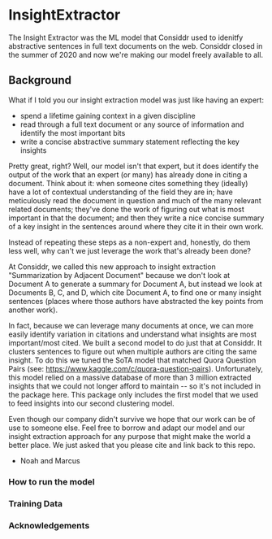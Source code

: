 # InsightExtractor


The Insight Extractor was the ML model that Considdr used to idenitfy abstractive sentences in full text documents on the web. Considdr closed in the summer of 2020 and now we're making our model freely available to all.


## Background ##

What if I told you our insight extraction model was just like having an expert:
- spend a lifetime gaining context in a given discipline
- read through a full text document or any source of information and identify the most important bits
- write a concise abstractive summary statement reflecting the key insights

Pretty great, right? Well, our model isn't that expert, but it does identify the output of the work that an expert (or many) has already done in citing a document. Think about it: when someone cites something they (ideally) have a lot of contextual understanding of the field they are in; have meticulously read the document in question and much of the many relevant related documents; they've done the work of figuring out what is most important in that the document; and then they write a nice concise summary of a key insight in the sentences around where they cite it in their own work.

Instead of repeating these steps as a non-expert and, honestly, do them less well, why can't we just leverage the work that's already been done?

At Considdr, we called this new approach to insight extraction "Summarization by Adjacent Document" because we don't look at Document A to generate a summary for Document A, but instead we look at Documents B, C, and D, which cite Document A, to find one or many insight sentences (places where those authors have abstracted the key points from another work). 

In fact, because we can leverage many documents at once, we can more easily identify variation in citations and understand what insights are most important/most cited. We built a second model to do just that at Considdr. It clusters sentences to figure out when multiple authors are citing the same insight. To do this we tuned the SoTA model that matched Quora Question Pairs (see: https://www.kaggle.com/c/quora-question-pairs). Unfortunately, this model relied on a massive database of more than 3 million extracted insights that we could not longer afford to maintain -- so it's not included in the package here. This package only includes the first model that we used to feed insights into our second clustering model.

Even though our company didn't survive we hope that our work can be of use to someone else. Feel free to borrow and adapt our model and our insight extraction approach for any purpose that might make the world a better place. We just asked that you please cite and link back to this repo.

- Noah and Marcus


### How to run the model ###




### Training Data ###




### Acknowledgements ###

